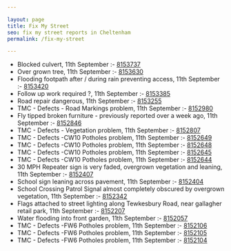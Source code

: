 ```yaml
---

layout: page
title: Fix My Street
seo: fix my street reports in Cheltenham
permalink: /fix-my-street

---
```


<!-- fix_marker starts -->

- Blocked culvert, 11th September :- [8153737](https://www.fixmystreet.com/report/8153737)
- Over grown tree, 11th September :- [8153630](https://www.fixmystreet.com/report/8153630)
- Flooding footpath after / during rain preventing access, 11th September :- [8153420](https://www.fixmystreet.com/report/8153420)
- Follow up work required ?, 11th September :- [8153385](https://www.fixmystreet.com/report/8153385)
- Road repair dangerous, 11th September :- [8153255](https://www.fixmystreet.com/report/8153255)
- TMC - Defects - Road Markings problem, 11th September :- [8152980](https://www.fixmystreet.com/report/8152980)
- Fly tipped broken furniture - previously reported over a week ago, 11th September :- [8152846](https://www.fixmystreet.com/report/8152846)
- TMC - Defects - Vegetation problem, 11th September :- [8152807](https://www.fixmystreet.com/report/8152807)
- TMC - Defects -CW10 Potholes problem, 11th September :- [8152649](https://www.fixmystreet.com/report/8152649)
- TMC - Defects -CW10 Potholes problem, 11th September :- [8152648](https://www.fixmystreet.com/report/8152648)
- TMC - Defects -CW10 Potholes problem, 11th September :- [8152645](https://www.fixmystreet.com/report/8152645)
- TMC - Defects -CW10 Potholes problem, 11th September :- [8152644](https://www.fixmystreet.com/report/8152644)
- 30 MPH Repeater sign is very faded, overgrown vegetation and leaning, 11th September :- [8152407](https://www.fixmystreet.com/report/8152407)
- School sign leaning across pavement, 11th September :- [8152404](https://www.fixmystreet.com/report/8152404)
- School Crossing Patrol Signal almost completely obscured by overgrown vegetation, 11th September :- [8152342](https://www.fixmystreet.com/report/8152342)
- Flags attached to street lighting along Tewkesbury Road, near gallagher retail park, 11th September :- [8152207](https://www.fixmystreet.com/report/8152207)
- Water flooding into front garden, 11th September :- [8152057](https://www.fixmystreet.com/report/8152057)
- TMC - Defects -FW6 Potholes problem, 11th September :- [8152106](https://www.fixmystreet.com/report/8152106)
- TMC - Defects -FW6 Potholes problem, 11th September :- [8152105](https://www.fixmystreet.com/report/8152105)
- TMC - Defects -FW6 Potholes problem, 11th September :- [8152104](https://www.fixmystreet.com/report/8152104)

<!-- fix_marker ends -->